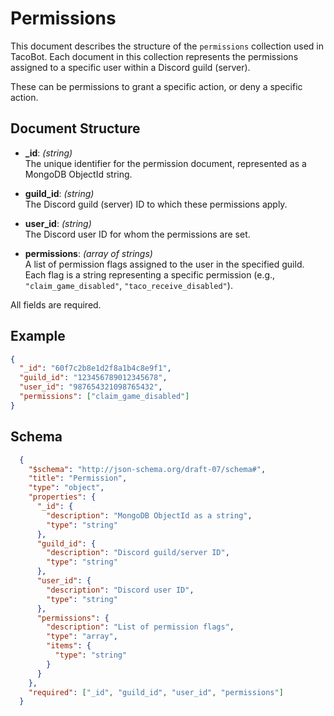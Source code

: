 # Permissions

This document describes the structure of the `permissions` collection used in TacoBot. Each document in this collection represents the permissions assigned to a specific user within a Discord guild (server).

These can be permissions to grant a specific action, or deny a specific action.

## Document Structure

- **_id**: *(string)*  
  The unique identifier for the permission document, represented as a MongoDB ObjectId string.

- **guild_id**: *(string)*  
  The Discord guild (server) ID to which these permissions apply.

- **user_id**: *(string)*  
  The Discord user ID for whom the permissions are set.

- **permissions**: *(array of strings)*  
  A list of permission flags assigned to the user in the specified guild. Each flag is a string representing a specific permission (e.g., `"claim_game_disabled"`, `"taco_receive_disabled"`).

All fields are required.

## Example

```json
{
  "_id": "60f7c2b8e1d2f8a1b4c8e9f1",
  "guild_id": "123456789012345678",
  "user_id": "987654321098765432",
  "permissions": ["claim_game_disabled"]
}
```

## Schema

``` json
  {
    "$schema": "http://json-schema.org/draft-07/schema#",
    "title": "Permission",
    "type": "object",
    "properties": {
      "_id": {
        "description": "MongoDB ObjectId as a string",
        "type": "string"
      },
      "guild_id": {
        "description": "Discord guild/server ID",
        "type": "string"
      },
      "user_id": {
        "description": "Discord user ID",
        "type": "string"
      },
      "permissions": {
        "description": "List of permission flags",
        "type": "array",
        "items": {
          "type": "string"
        }
      }
    },
    "required": ["_id", "guild_id", "user_id", "permissions"]
  }
```
